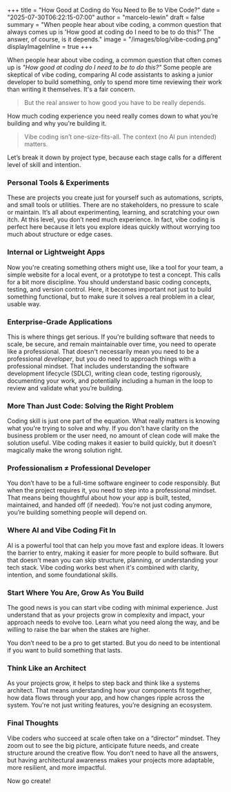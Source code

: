 +++
title = "How Good at Coding do You Need to Be to Vibe Code?"
date = "2025-07-30T06:22:15-07:00"
author = "marcelo-lewin"
draft = false
summary = "When people hear about vibe coding, a common question that always comes up is 'How good at coding do I need to be to do this?'  The answer, of course, is it depends."
image = "/images/blog/vibe-coding.png"
displayImageInline = true
+++

When people hear about vibe coding, a common question that often comes up is *"How good at coding do I need to be to do this?"* Some people are skeptical of vibe coding, comparing AI code assistants to asking a junior developer to build something, only to spend more time reviewing their work than writing it themselves. It's a fair concern.

> But the real answer to how good you have to be really depends.

How much coding experience you need really comes down to what you’re building and why you're building it. 

> Vibe coding isn’t one-size-fits-all. The context (no AI pun intended) matters.

Let’s break it down by project type, because each stage calls for a different level of skill and intention.

### **Personal Tools & Experiments**

These are projects you create just for yourself such as automations, scripts, and small tools or utilities. There are no stakeholders, no pressure to scale or maintain. It’s all about experimenting, learning, and scratching your own itch. At this level, you don’t need much experience. In fact, vibe coding is perfect here because it lets you explore ideas quickly without worrying too much about structure or edge cases.

### **Internal or Lightweight Apps**

Now you're creating something others might use, like a tool for your team, a simple website for a local event, or a prototype to test a concept. This calls for a bit more discipline. You should understand basic coding concepts, testing, and version control. Here, it becomes important not just to build something functional, but to make sure it solves a real problem in a clear, usable way.

### **Enterprise-Grade Applications**

This is where things get serious. If you're building software that needs to scale, be secure, and remain maintainable over time, you need to operate like a professional. That doesn't necessarily mean you need to be a professional *developer*, but you do need to approach things with a professional mindset. That includes understanding the software development lifecycle (SDLC), writing clean code, testing rigorously, documenting your work, and potentially including a human in the loop to review and validate what you’re building.

### More Than Just Code: Solving the Right Problem

Coding skill is just one part of the equation. What really matters is knowing what you're trying to solve and why. If you don't have clarity on the business problem or the user need, no amount of clean code will make the solution useful. Vibe coding makes it easier to build quickly, but it doesn’t magically make the wrong solution right.

### Professionalism ≠ Professional Developer

You don’t have to be a full-time software engineer to code responsibly. But when the project requires it, you need to step into a professional mindset. That means being thoughtful about how your app is built, tested, maintained, and handed off (if needed). You’re not just coding anymore, you’re building something people will depend on.

### Where AI and Vibe Coding Fit In

AI is a powerful tool that can help you move fast and explore ideas. It lowers the barrier to entry, making it easier for more people to build software. But that doesn't mean you can skip structure, planning, or understanding your tech stack. Vibe coding works best when it's combined with clarity, intention, and some foundational skills.

### Start Where You Are, Grow As You Build

The good news is you can start vibe coding with minimal experience. Just understand that as your projects grow in complexity and impact, your approach needs to evolve too. Learn what you need along the way, and be willing to raise the bar when the stakes are higher.

You don’t need to be a pro to get started. But you do need to be intentional if you want to build something that lasts.

### Think Like an Architect

As your projects grow, it helps to step back and think like a systems architect. That means understanding how your components fit together, how data flows through your app, and how changes ripple across the system. You're not just writing features, you’re designing an ecosystem.

### Final Thoughts
Vibe coders who succeed at scale often take on a “director” mindset. They zoom out to see the big picture, anticipate future needs, and create structure around the creative flow. You don’t need to have all the answers, but having architectural awareness makes your projects more adaptable, more resilient, and more impactful.

Now go create!